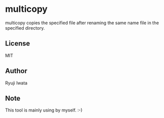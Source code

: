 # multicopy

multicopy copies the specified file after renaming the same name file in the specified directory.

## License

MIT

## Author

Ryuji Iwata

## Note

This tool is mainly using by myself. :-)
